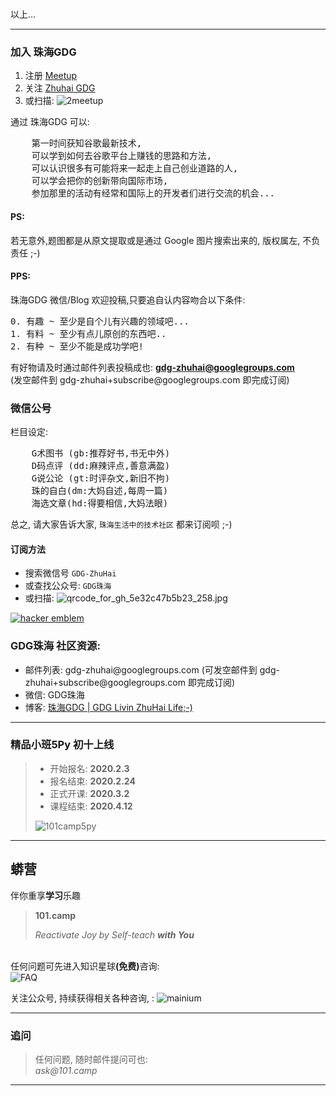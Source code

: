 <br/>
<p>以上...</p>

<hr/>

<h3>加入 珠海GDG</h3>
<ol>
    <li>注册 <a href="https://www.meetup.com/">Meetup</a>
        </li>
    <li>关注 <a href="https://www.meetup.com/Zhuhai-GDG/">Zhuhai GDG</a>
        </li>
    <li>或扫描: <img src="http://zhgdg.zoomquiet.top/res/qrcode/2meetup.png?imageView2/2/w/360" alt="2meetup" />
        </li>
</ol>

<p>
    通过 珠海GDG 可以:
</p> 
<pre>
    第一时间获知谷歌最新技术,
    可以学到如何去谷歌平台上赚钱的思路和方法,
    可以认识很多有可能将来一起走上自己创业道路的人,
    可以学会把你的创新带向国际市场,
    参加那里的活动有经常和国际上的开发者们进行交流的机会...
</pre>

<h4>PS:</h4>

<p>若无意外,题图都是从原文提取或是通过 Google 图片搜索出来的, 版权属左, 不负责任 ;-)</p>

<h4>PPS:</h4>

<p>珠海GDG 微信/Blog 欢迎投稿,只要追自认内容吻合以下条件:</p>

<pre>
0. 有趣 ~ 至少是自个儿有兴趣的领域吧...
1. 有料 ~ 至少有点儿原创的东西吧..
2. 有种 ~ 至少不能是成功学吧!
</pre>

<p>有好物请及时通过邮件列表投稿成也: 
<b><a href="mailto:gdg-zhuhai@googlegroups.com">gdg-zhuhai@googlegroups.com</a>
    </b>
<br/>
  (发空邮件到 gdg-zhuhai+subscribe@googlegroups.com 即完成订阅)
</p>

<h3>微信公号</h3>

<p>栏目设定:</p>

<pre>
    G术图书 (gb:推荐好书,书无中外)
    D码点评 (dd:麻辣评点,善意满盈)
    G说公论 (gt:时评杂文,新旧不拘)
    珠的自白(dm:大妈自述,每周一篇)
    海选文章(hd:得要相信,大妈法眼)
</pre>

<p>总之, 请大家告诉大家,  <code>珠海生活中的技术社区</code> 都来订阅呗 ;-)</p>

<h4>订阅方法</h4>

<ul>
<li>搜索微信号 <code>GDG-ZhuHai</code></li>
<li>或查找公众号: <code>GDG珠海</code></li>
<li>或扫描: <img src="http://0.zoomquiet.top/ZHGDG/design/qrcode_for_gh_5e32c47b5b23_258.jpg" alt="qrcode_for_gh_5e32c47b5b23_258.jpg" /></li>
</ul>


<a href="http://www.catb.org/hacker-emblem/"
    alt='The glider: an Appropriate Hacker Emblem'>
    <img alt='hacker emblem' 
    src='http://www.catb.org/hacker-emblem/glider-small.png' />
</a>

<h3>GDG珠海 社区资源:</h3>

<ul>
<li>邮件列表: gdg-zhuhai@googlegroups.com
  (可发空邮件到 gdg-zhuhai+subscribe@googlegroups.com 即完成订阅)</li>
<!--
<li>微博: <a href="http://weibo.com/gdgzh">@GDG珠海</a></li>
<li>G+ 主页: <a href="https://plus.google.com/113382777332300419074/about">GDG ZhuHai</a></li>
<li>G+ 社群: <a href="https://plus.google.com/communities/104258079165358533994">ZhuHai GDG</a></li>
-->
<li>微信: GDG珠海</li>
<li>博客: <a href="http://blog.zhgdg.org/about/"> 珠海GDG | GDG Livin ZhuHai Life;-)</a></li>
</ul>

<hr/>

<h3>精品小班5Py 初十上线</h3>
<blockquote><p>
    
<ul>
    <li>
    开始报名: <b>2020.2.3</b>
    </li>
    <li>
    报名结束: <b>2020.2.24</b>
    </li>
    <li>
    正式开课: <b>2020.3.2</b>
    </li>
    <li>
    课程结束: <b>2020.4.12</b>
    </li>
</ul>

<img alt="101camp5py" src="http://ydlj.zoomquiet.top/ipic/2020-02-02-200202RQ5py_only.jpg"/>

</p></blockquote>


<hr/>

<h2>蟒营</h2>
<p>
    伴你重享<b>学习</b>乐趣
</p>
<blockquote>
<p>
    <b>
    101.camp
    </b>
</p>
<p>
    <i>
    Reactivate Joy by Self-teach <b>with You</b>
    </i>
</p>
</blockquote>


<br/>
任何问题可先进入知识星球<b>(免费)</b>咨询:
<br/>
<img alt="FAQ" 
    src="https://ipic.zoomquiet.top/2019-08-28-FAQ101camp.jpeg"/>


<p>关注公众号, 持续获得相关各种咨询, :
<img alt="mainium" src="https://ipic.zoomquiet.top/2019-10-12-mainium-qr-barnner.jpg"/>

<!--
<img alt="PythoniCamp" src="http://0.zoomquiet.top/logos/101.camp/banner_101camp_h191.jpg"/>

    <br/>
实在想立即开始感受蟒营, 可以加入知识星球(免费):
    <br/>

<img alt="蟒营101camp" src="https://ipic.zoomquiet.top/2019-08-09-190809camp101.jpeg"/>

-->
</p>

<hr/>

<h3>追问</h3>
<blockquote>
<p>
    任何问题, 随时邮件提问可也:
<br/>
    <i>
    ask@101.camp
    </i>
</p>
</blockquote>

<hr/>





